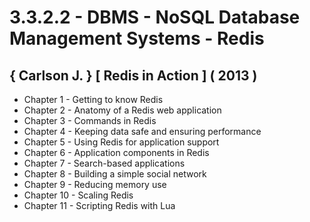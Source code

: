 # 3.3.2.2 - DBMS - NoSQL Database Management Systems - Redis

## { Carlson J. } [ Redis in Action ] ( 2013 )

- Chapter 1 - Getting to know Redis
- Chapter 2 - Anatomy of a Redis web application
- Chapter 3 - Commands in Redis
- Chapter 4 - Keeping data safe and ensuring performance
- Chapter 5 - Using Redis for application support
- Chapter 6 - Application components in Redis
- Chapter 7 - Search-based applications
- Chapter 8 - Building a simple social network
- Chapter 9 - Reducing memory use
- Chapter 10 - Scaling Redis
- Chapter 11 - Scripting Redis with Lua
